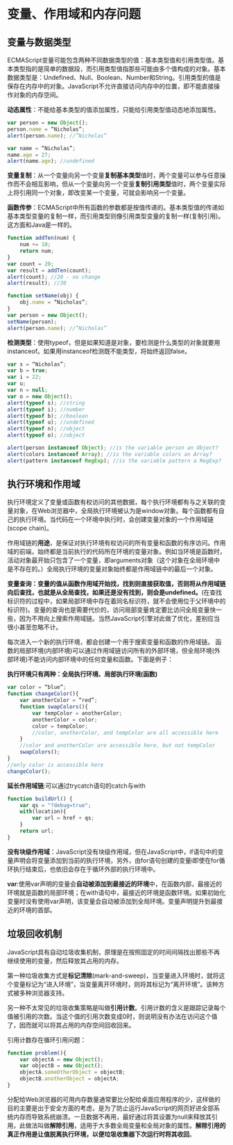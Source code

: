 # 变量、作用域和内存问题


## 变量与数据类型

ECMAScript变量可能包含两种不同数据类型的值：基本类型值和引用类型值。基本类型指的是简单的数据段，而引用类型值指那些可能由多个值构成的对象。基本数据类型是：Undefined、Null、Boolean、Number和String。引用类型的值是保存在内存中的对象。JavaScript不允许直接访问内存中的位置，即不能直接操作对象的内存空间。


**动态属性**：不能给基本类型的值添加属性，只能给引用类型值动态地添加属性。

```js
var person = new Object();
person.name = “Nicholas”;
alert(person.name); //”Nicholas”

var name = “Nicholas”;
name.age = 27;
alert(name.age); //undefined
```


**变量复制**：从一个变量向另一个变量**复制基本类型**值时，两个变量可以参与任意操作而不会相互影响，但从一个变量向另一个变量**复制引用类型**值时，两个变量实际上将引用同一个对象，即改变某一个变量，可就会影响另一个变量。


**函数传参**：ECMAScript中所有函数的参数都是按值传递的。基本类型值的传递如基本类型变量的复制一样，而引用类型则像引用类型变量的复制一样(复制引用)。这方面和Java是一样的。

```js
function addTen(num) {
	num += 10;
	return num;
}
var count = 20;
var result = addTen(count);
alert(count); //20 - no change
alert(result); //30

function setName(obj) {
	obj.name = “Nicholas”;
}
var person = new Object();
setName(person);
alert(person.name); //”Nicholas”

```

**检测类型**：使用typeof，但是如果知道是对象，要检测是什么类型的对象就要用instanceof。如果用instanceof检测既不能类型，将始终返回false。

```js
var s = “Nicholas”;
var b = true;
var i = 22;
var u;
var n = null;
var o = new Object();
alert(typeof s); //string
alert(typeof i); //number
alert(typeof b); //boolean
alert(typeof u); //undefined
alert(typeof n); //object
alert(typeof o); //object

alert(person instanceof Object); //is the variable person an Object?
alert(colors instanceof Array); //is the variable colors an Array?
alert(pattern instanceof RegExp); //is the variable pattern a RegExp?
```


## 执行环境和作用域

执行环境定义了变量或函数有权访问的其他数据，每个执行环境都有与之关联的变量对象，在Web浏览器中，全局执行环境被认为是window对象。每个函数都有自己的执行环境。当代码在一个环境中执行时，会创建变量对象的一个作用域链(scope chain)。

作用域链的**用途**，是保证对执行环境有权访问的所有变量和函数的有序访问。作用域的前端，始终都是当前执行的代码所在环境的变量对象。例如当环境是函数时，活动对象最开始只包含了一个变量，即arguments对象（这个对象在全局环境中是不存在的。）全局执行环境的变量对象始终都是作用域链中的最后一个对象。


**变量查询：变量的值从函数作用域开始找，找到则直接获取值，否则将从作用域链向后查找，也就是从全局查找，如果还是没有找到，则会是undefined。**(在查找标识符的过程中，如果局部环境中存在着同名标识符，就不会使用位于父环境中的标识符)。变量的查询也是需要代价的，访问局部变量肯定要比访问全局变量快一些，因为不用向上搜索作用域链。当然JavaScript引擎对此做了优化，差别应当很小甚至忽略不计。

每次进入一个新的执行环境，都会创建一个用于搜索变量和函数的作用域链。 函数的局部环境(内部环境)可以通过作用域链访问所有的外部环境，但全局环境(外部环境)不能访问内部环境中的任何变量和函数。下面是例子：

**执行环境只有两种：全局执行环境、局部执行环境(函数)**

```js
var color = “blue”;
function changeColor(){
	var anotherColor = “red”;
	function swapColors(){
		var tempColor = anotherColor;
		anotherColor = color;
		color = tempColor;
		//color, anotherColor, and tempColor are all accessible here
	}
	//color and anotherColor are accessible here, but not tempColor
	swapColors();
}
//only color is accessible here
changeColor();
```


**延长作用域链**:可以通过trycatch语句的catch与with

```js
function buildUrl() {
	var qs = "?debug=true";
	with(location){
		var url = href + qs;
	}
	return url;
}
```

**没有块级作用域**：JavaScript没有块级作用域，但在JavaScript中，if语句中的变量声明会将变量添加到当前的执行环境，另外，由for语句创建的变量i即使在for循环执行结束后，也依旧会存在于循环外部的执行环境中。


**var**:使用var声明的变量会**自动被添加到最接近的环境**中，在函数内部，最接近的环境就是函数的局部环境；在with语句中，最接近的环境是函数环境。如果初始化变量时没有使用var声明，该变量会自动被添加到全局环境。变量声明提升到最接近的环境的首部。

## 垃圾回收机制

JavaScript具有自动垃圾收集机制，原理是在按照固定的时间间隔找出那些不再继续使用的变量，然后释放其占用的内存。

第一种垃圾收集方式是**标记清除**(mark-and-sweep)，当变量进入环境时，就将这个变量标记为“进入环境”，当变量离开环境时，则将其标记为“离开环境”。该种方式被多种浏览器支持。

另一种不太常见的垃圾收集策略是叫做**引用计数**。引用计数的含义是跟踪记录每个值被引用的次数。当这个值的引用次数变成0时，则说明没有办法在访问这个值了，因而就可以将其占用的内存空间回收回来。

引用计数存在循环引用问题：

```js
function problem(){
	var objectA = new Object();
	var objectB = new Object();
	objectA.someOtherObject = objectB;
	objectB.anotherObject = objectA;
}
```


分配给Web浏览器的可用内存数量通常要比分配给桌面应用程序的少，这样做的目的主要是出于安全方面的考虑，是为了防止运行JavaScript的网页好进全部系统内存而导致系统崩溃。一旦数据不再用，最好通过将其设置为null来释放其引用，此做法叫做**解除引用**，适用于大多数全局变量和全局对象的属性。**解除引用的真正作用是让值脱离执行环境，以便垃圾收集器下次运行时将其收回**。